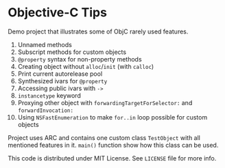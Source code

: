Objective-C Tips
================

Demo project that illustrates some of ObjC rarely used features.

1. Unnamed methods
2. Subscript methods for custom objects
3. `@property` syntax for non-property methods
4. Creating object without `alloc`/`init` (with `calloc`)
5. Print current autorelease pool
6. Synthesized ivars for `@property`
7. Accessing public ivars with `->`
8. `instancetype` keyword
9. Proxying other object with `forwardingTargetForSelector:` and `forwardInvocation:`
10. Using `NSFastEnumeration` to make `for..in` loop possible for custom objects

Project uses ARC and contains one custom class `TestObject` with all mentioned features in it. `main()` function show how this class can be used.

This code is distributed under MIT License. See `LICENSE` file for more info.
